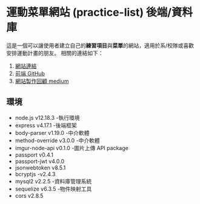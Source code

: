 # 運動菜單網站 (practice-list) 後端/資料庫

這是一個可以讓使用者建立自己的**練習項目**與**菜單**的網站，適用於系/校隊或喜歡安排運動計畫的朋友。
相關的連結如下：

1. [網站連結](https://wanglala5131.github.io/practice-list-vue/)
2. [前端 GitHub](https://github.com/wanglala5131/practice-list-vue)
3. [網站製作回顧 medium](https://sue4100035045.medium.com/%E9%81%8B%E5%8B%95%E8%8F%9C%E5%96%AE%E7%B6%B2%E7%AB%99-practice-list-%E5%9B%9E%E9%A1%A7-eaf577fe5b30)

## 環境

- node.js v12.18.3 -執行環境
- express v4.17.1 -後端框架
- body-parser v1.19.0 -中介軟體
- method-override v3.0.0 -中介軟體
- imgur-node-api v0.1.0 -圖片上傳 API package
- passport v0.4.1
- passport-jwt v4.0.0
- jsonwebtoken v8.5.1
- bcryptjs -v2.4.3
- mysql2 v2.2.5 -資料庫管理系統
- sequelize v6.3.5 -物件映射工具
- cors v2.8.5
